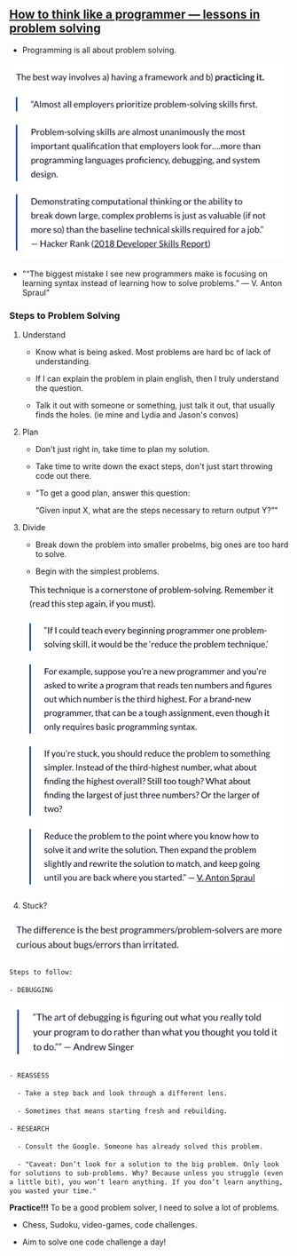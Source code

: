 ## [How to think like a programmer — lessons in problem solving](https://www.freecodecamp.org/news/how-to-think-like-a-programmer-lessons-in-problem-solving-d1d8bf1de7d2/)

- Programming is all about problem solving.

![](../assets/2021-03-31-15-09-04.png)

- "“The biggest mistake I see new programmers make is focusing on learning syntax instead of learning how to solve problems.” — V. Anton Spraul"

### Steps to Problem Solving

1. Understand

    - Know what is being asked. Most problems are hard bc of lack of understanding.

    - If I can explain the problem in plain english, then I truly understand the question.

    - Talk it out with someone or something, just talk it out, that usually finds the holes. (ie mine and Lydia and Jason's convos)

2. Plan

    - Don't just right in, take time to plan my solution.

    - Take time to write down the exact steps, don't just start throwing code out there.

    - "To get a good plan, answer this question:

      “Given input X, what are the steps necessary to return output Y?”"

3. Divide

    - Break down the problem into smaller probelms, big ones are too hard to solve.

    - Begin with the simplest problems.

    ![](../assets/2021-03-31-15-20-55.png)

4. Stuck?

![](../assets/2021-03-31-15-21-54.png)

    Steps to follow:

    - DEBUGGING

  ![](../assets/2021-03-31-15-23-51.png)

    - REASSESS

      - Take a step back and look through a different lens.

      - Sometimes that means starting fresh and rebuilding.

    - RESEARCH 

      - Consult the Google. Someone has already solved this problem.
      
      - "Caveat: Don’t look for a solution to the big problem. Only look for solutions to sub-problems. Why? Because unless you struggle (even a little bit), you won’t learn anything. If you don’t learn anything, you wasted your time."

**Practice!!!** To be a good problem solver, I need to solve a lot of problems.

  - Chess, Sudoku, video-games, code challenges. 

- Aim to solve one code challenge a day!

